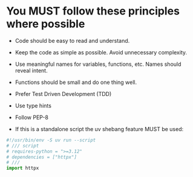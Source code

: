 # You MUST follow these principles where possible

- Code should be easy to read and understand.

- Keep the code as simple as possible. Avoid unnecessary complexity.

- Use meaningful names for variables, functions, etc. Names should reveal intent.

- Functions should be small and do one thing well.

- Prefer Test Driven Development (TDD)

- Use type hints

- Follow PEP-8

- If this is a standalone script the uv shebang feature MUST be used:

```python
#!/usr/bin/env -S uv run --script
# /// script
# requires-python = ">=3.12"
# dependencies = ["httpx"]
# ///
import httpx
```
